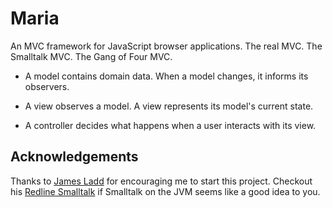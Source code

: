 Maria
=====

An MVC framework for JavaScript browser applications. The real MVC. The Smalltalk MVC. The Gang of Four MVC. 

* A model contains domain data. When a model changes, it informs its observers.

* A view observes a model. A view represents its model's current state.

* A controller decides what happens when a user interacts with its view.


Acknowledgements
----------------

Thanks to [James Ladd](http://jamesladdcode.com/) for encouraging me to start this project. Checkout his [Redline Smalltalk](http://www.redline.st/) if Smalltalk on the JVM seems like a good idea to you.
